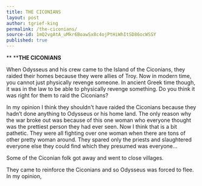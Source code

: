 ```yaml
---
title: THE CICONIANS
layout: post
author: tgrief-king
permalink: /the-ciconians/
source-id: 1mQ2vgAtA_uMkr6BoawSx8c4ojPtHiWhItSD86ocWSSY
published: true
---
```

**         ****THE CICONIANS**

When Odysseus and his crew came to the Island  of the Ciconians, they raided their homes because they were allies of Troy. Now in modern time, you cannot just physically revenge someone. In ancient Greek time though, it was in the law to be able to physically revenge something. Do you think it was right for them to raid the Ciconians?

In my opinion I think they shouldn't have raided the Ciconians because they hadn’t done anything to Odysseus or his home land. The only reason why the war broke out was because of this one woman who everyone thought was the prettiest person they had ever seen. Now I think that is a bit pathetic. They were all fighting over one woman when there are tons of other pretty woman around. They spared only the priests and slaughtered everyone else they could find which they presumed was everyone…

Some of the Ciconian folk got away and went to close villages.

They came to reinforce the Ciconians and so Odysseus was forced to flee. In my opinion, 

